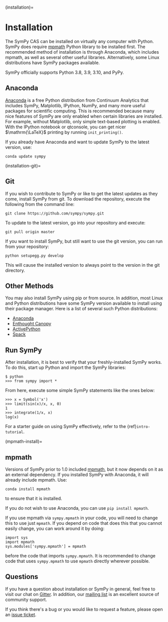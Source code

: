 (installation)=

# Installation

The SymPy CAS can be installed on virtually any computer with Python.
SymPy does require [mpmath] Python library to be installed first. The
recommended method of installation is through Anaconda, which includes
mpmath, as well as several other useful libraries. Alternatively, some Linux
distributions have SymPy packages available.

SymPy officially supports Python 3.8, 3.9, 3.10, and PyPy.

## Anaconda

[Anaconda](https://www.anaconda.com/download/) is a free Python distribution from
Continuum Analytics that includes SymPy, Matplotlib, IPython, NumPy, and many
more useful packages for scientific computing. This is recommended because
many nice features of SymPy are only enabled when certain libraries are
installed. For example, without Matplotlib, only simple text-based plotting
is enabled. With the IPython notebook or qtconsole, you can get nicer
$\mathrm{\LaTeX}$ printing by running `init_printing()`.

If you already have Anaconda and want to update SymPy to the latest version,
use:

```
conda update sympy
```

(installation-git)=

## Git

If you wish to contribute to SymPy or like to get the latest updates as they
come, install SymPy from git. To download the repository, execute the
following from the command line:

```
git clone https://github.com/sympy/sympy.git
```

To update to the latest version, go into your repository and execute:

```
git pull origin master
```

If you want to install SymPy, but still want to use the git version, you can run
from your repository:

```
python setupegg.py develop
```

This will cause the installed version to always point to the version in the git
directory.

## Other Methods

You may also install SymPy using pip or from source. In addition, most Linux
and Python distributions have some SymPy version available to install using
their package manager. Here is a list of several such Python distributions:

- [Anaconda](https://www.anaconda.com/download/)
- [Enthought Canopy](https://www.enthought.com/product/canopy/)
- [ActivePython](https://www.activestate.com/activepython)
- [Spack](https://spack.io/)

## Run SymPy

After installation, it is best to verify that your freshly-installed SymPy
works. To do this, start up Python and import the SymPy libraries:

```
$ python
>>> from sympy import *
```

From here, execute some simple SymPy statements like the ones below:

```
>>> x = Symbol('x')
>>> limit(sin(x)/x, x, 0)
1
>>> integrate(1/x, x)
log(x)
```

For a starter guide on using SymPy effectively, refer to the {ref}`intro-tutorial`.

(mpmath-install)=

## mpmath

Versions of SymPy prior to 1.0 included [mpmath], but it now depends on it as
an external dependency. If you installed SymPy with Anaconda, it will already
include mpmath. Use:

```
conda install mpmath
```

to ensure that it is installed.

If you do not wish to use Anaconda, you can use `pip install mpmath`.

If you use mpmath via `sympy.mpmath` in your code, you will need to change
this to use just `mpmath`. If you depend on code that does this that you
cannot easily change, you can work around it by doing:

```
import sys
import mpmath
sys.modules['sympy.mpmath'] = mpmath
```

before the code that imports `sympy.mpmath`. It is recommended to change
code that uses `sympy.mpmath` to use `mpmath` directly wherever possible.

## Questions

If you have a question about installation or SymPy in general, feel free to
visit our chat on [Gitter]. In addition, our [mailing list] is an excellent
source of community support.

If you think there's a bug or you would like to request a feature, please open
an [issue ticket].

[downloads site]: https://github.com/sympy/sympy/releases
[gitter]: https://gitter.im/sympy/sympy
[issue ticket]: https://github.com/sympy/sympy/issues
[mailing list]: https://groups.google.com/forum/#!forum/sympy
[mpmath]: https://mpmath.org/
